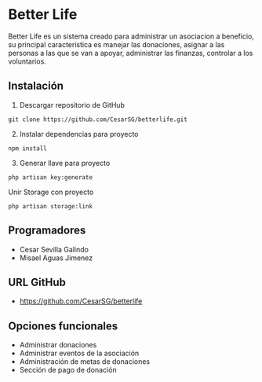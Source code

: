 # Better Life
Better Life es un sistema creado para administrar un asociacion a beneficio, su principal caracteristica es manejar las donaciones, asignar a las personas a las que se van a apoyar, administrar las finanzas, controlar a los voluntarios.

## Instalación

1. Descargar repositorio de GitHub
```git
git clone https://github.com/CesarSG/betterlife.git
```

2. Instalar dependencias para proyecto

```git
npm install
```
3. Generar llave para proyecto

```git
php artisan key:generate
```
Unir Storage con proyecto
```git
php artisan storage:link
```
 
## Programadores

* Cesar Sevilla Galindo
* Misael Aguas Jimenez

## URL GitHub
* https://github.com/CesarSG/betterlife


## Opciones funcionales

* Administrar donaciones
* Administrar eventos de la asociación
* Administración de metas de donaciones
* Sección de pago de donación
